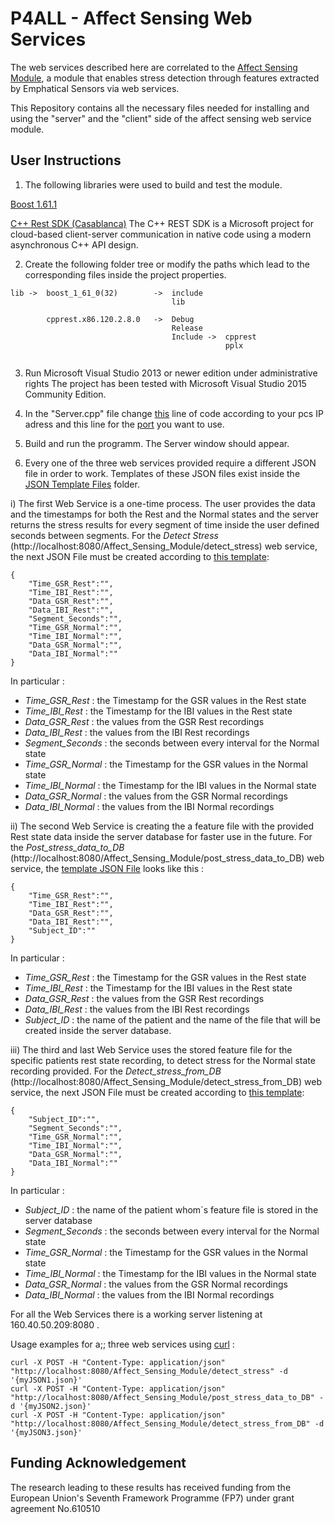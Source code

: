 # P4ALL - Affect Sensing Web Services

The web services described here are correlated to the [Affect Sensing Module](https://github.com/P4ALLcerthiti/P4ALL-Affect-Sensing-Module), a module that enables stress detection through features extracted by Emphatical Sensors via web services.

This Repository contains all the necessary files needed for installing and using the "server" and the "client" side of the affect sensing web service module.

## User Instructions

1) The following libraries were used to build and test the module.

[Boost 1.61.1](http://www.boost.org/)

[C++ Rest SDK (Casablanca)](https://casablanca.codeplex.com/)
The C++ REST SDK is a Microsoft project for cloud-based client-server communication in native code using a modern asynchronous C++ API design.

2) Create the following folder tree or modify the paths which lead to the corresponding files inside the project properties.

```
lib ->	boost_1_61_0(32)		->	include
									lib

		cpprest.x86.120.2.8.0	->	Debug
									Release
									Include ->  cpprest
												pplx
									
```

3) Run Microsoft Visual Studio 2013 or newer edition under administrative rights
   The project has been tested with Microsoft Visual Studio 2015 Community Edition.

4) In the "Server.cpp" file change [this](https://github.com/P4ALLcerthiti/P4ALL-Affect-Sensing-Web-Services/blob/master/Affect_Sensing_Web_Service/Server.cpp#L76) line of code according to your pcs IP adress and this line for the [port](https://github.com/P4ALLcerthiti/P4ALL-Affect-Sensing-Web-Services/blob/master/Affect_Sensing_Web_Service/Server.cpp#L74) you want to use.

5) Build and run the programm.
   The Server window should appear.

6) Every one of the three web services provided require a different JSON file in order to work.
   Templates of these JSON files exist inside the [JSON Template Files](https://github.com/P4ALLcerthiti/P4ALL-Affect-Sensing-Web-Services/tree/master/JSON%20Files/JSON%20Files%20with%20Various%20Intervals) folder.

i) The first Web Service is a one-time process. The user provides the data and the timestamps for both the Rest and the Normal states and the server returns the stress results for every segment of time inside the user defined seconds between segments.
For the *Detect Stress* (http://localhost:8080/Affect_Sensing_Module/detect_stress) web service, the next JSON File must be created according to [this template](https://github.com/P4ALLcerthiti/P4ALL-Affect-Sensing-Web-Services/blob/master/JSON%20Files/Templates/template_detect_stress.json):
   
```
{
	"Time_GSR_Rest":"",
	"Time_IBI_Rest":"",
	"Data_GSR_Rest":"",
	"Data_IBI_Rest":"",
	"Segment_Seconds":"",
	"Time_GSR_Normal":"",
	"Time_IBI_Normal":"",
	"Data_GSR_Normal":"",
	"Data_IBI_Normal":""
}
```

   In particular :
   - *Time_GSR_Rest* : the Timestamp for the GSR values in the Rest state
   - *Time_IBI_Rest* : the Timestamp for the IBI values in the Rest state
   - *Data_GSR_Rest* : the values from the GSR Rest recordings
   - *Data_IBI_Rest* : the values from the IBI Rest recordings
   - *Segment_Seconds* : the seconds between every interval for the Normal state
   - *Time_GSR_Normal* : the Timestamp for the GSR values in the Normal state
   - *Time_IBI_Normal* : the Timestamp for the IBI values in the Normal state
   - *Data_GSR_Normal* : the values from the GSR Normal recordings
   - *Data_IBI_Normal* : the values from the IBI Normal recordings
   

ii) The second Web Service is creating the a feature file with the provided Rest state data inside the server database for faster use in the future.
For the *Post_stress_data_to_DB* (http://localhost:8080/Affect_Sensing_Module/post_stress_data_to_DB) web service, the [template JSON File](https://github.com/P4ALLcerthiti/P4ALL-Affect-Sensing-Web-Services/blob/master/JSON%20Files/Templates/template_post_stress_data_to_DB.json)  looks like this :
	
```
{
	"Time_GSR_Rest":"",
	"Time_IBI_Rest":"",
	"Data_GSR_Rest":"",
	"Data_IBI_Rest":"",
	"Subject_ID":""
}
```
In particular :
- *Time_GSR_Rest* : the Timestamp for the GSR values in the Rest state
- *Time_IBI_Rest* : the Timestamp for the IBI values in the Rest state
- *Data_GSR_Rest* : the values from the GSR Rest recordings
- *Data_IBI_Rest* : the values from the IBI Rest recordings
- *Subject_ID* : the name of the patient and the name of the file that will be created inside the server database.
   
iii) The third and last Web Service uses the stored feature file for the specific patients rest state recording, to detect stress for the Normal state recording provided.
For the *Detect_stress_from_DB* (http://localhost:8080/Affect_Sensing_Module/detect_stress_from_DB) web service, the next JSON File must be created according to [this template](https://github.com/P4ALLcerthiti/P4ALL-Affect-Sensing-Web-Services/blob/master/JSON%20Files/Templates/template_detect_stress_from_DB.json):

```
{
	"Subject_ID":"",
	"Segment_Seconds":"",
	"Time_GSR_Normal":"",
	"Time_IBI_Normal":"",
	"Data_GSR_Normal":"",
	"Data_IBI_Normal":""
}
```
In particular :
- *Subject_ID* : the name of the patient whom`s feature file is stored in the server database
- *Segment_Seconds* : the seconds between every interval for the Normal state
- *Time_GSR_Normal* : the Timestamp for the GSR values in the Normal state
- *Time_IBI_Normal* : the Timestamp for the IBI values in the Normal state
- *Data_GSR_Normal* : the values from the GSR Normal recordings
- *Data_IBI_Normal* : the values from the IBI Normal recordings



For all the Web Services there is a working server listening at 160.40.50.209:8080 .

Usage examples for a;; three web services using [curl](https://curl.haxx.se/) :

```
curl -X POST -H "Content-Type: application/json" "http://localhost:8080/Affect_Sensing_Module/detect_stress" -d '{myJSON1.json}' 
curl -X POST -H "Content-Type: application/json" "http://localhost:8080/Affect_Sensing_Module/post_stress_data_to_DB" -d '{myJSON2.json}' 
curl -X POST -H "Content-Type: application/json" "http://localhost:8080/Affect_Sensing_Module/detect_stress_from_DB" -d '{myJSON3.json}' 
```

## Funding Acknowledgement

The research leading to these results has received funding from the European Union's Seventh Framework Programme (FP7) under grant agreement No.610510
